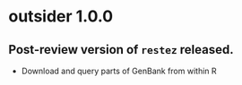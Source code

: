 # outsider 1.0.0

## Post-review version of `restez` released.

* Download and query parts of GenBank from within R
